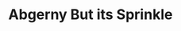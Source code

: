 ---
slug: abgerny-but-its-sprinkle-1367
title: Abgerny But its Sprinkle
description: "Abgerny But its Sprinkle is an exciting online game. Play for free directly in your browser!"
icon: /images/popular_mods/Abgerny But its Sprinkle.png
url: https://wowtbc.net/sprunkin/abgerny-but-sprinkle/index.html
previewImage: /images/popular_mods/Abgerny But its Sprinkle.png
type: popular mods

# SEO配置
seo:
  title: "Abgerny But its Sprinkle - Play Free Online Game | Fun Browser Games"
  description: "Abgerny But its Sprinkle - Play this fun online game for free in your browser. No download required!"
  ogImage: "/images/popular_mods/Abgerny But its Sprinkle.png"
  keywords: "abgerny-but-its-sprinkle-1367, online game, browser game, free game, popular mods game, play online"

videoUrls:
  - https://www.youtube.com/embed/example1
  - https://www.youtube.com/embed/example2

whyPlay:
  title: "Why Play Abgerny But its Sprinkle?"
  items:
    - "Immersive Gameplay: Abgerny But its Sprinkle offers an engaging and immersive gaming experience that will keep you entertained for hours"
    - "Challenging Levels: Test your skills with increasingly difficult challenges and obstacles"
    - "Beautiful Graphics: Enjoy stunning visuals and smooth animations that bring the game world to life"
    - "Regular Updates: New content and features are added regularly to keep the game fresh and exciting"
    - "Free to Play: Experience all the fun without spending a penny"
    - "Community Features: Connect with other players, share strategies, and compete for high scores"
    - "Cross-Platform: Play on any device with a web browser, no downloads required"

features:
  title: "Key Features of Abgerny But its Sprinkle"
  image: "/images/popular_mods/Abgerny But its Sprinkle.png"
  items:
    - "Intuitive Controls: Easy to learn controls make Abgerny But its Sprinkle accessible for players of all skill levels"
    - "Multiple Game Modes: Enjoy various gameplay options that provide different challenges and experiences"
    - "Character Customization: Personalize your gaming experience with unique characters and items"
    - "Achievement System: Complete special tasks to earn rewards and recognition"
    - "Leaderboards: Compete with players worldwide and see who can achieve the highest scores"

characteristics:
  title: "Game Characteristics"
  image: "/images/popular_mods/Abgerny But its Sprinkle.png"
  items:
    - "Genre: Popular mods game with elements of strategy and skill"
    - "Difficulty: Suitable for both casual gamers and those seeking a challenge"
    - "Play Time: Quick sessions or extended gameplay, depending on your preference"
    - "Art Style: Vibrant and engaging visuals that enhance the gaming experience"
    - "Sound Design: Immersive audio that complements the gameplay perfectly"

info: "Abgerny But its Sprinkle is an exciting online game that offers players a unique and engaging gaming experience. With its intuitive controls, stunning visuals, and challenging gameplay, Abgerny But its Sprinkle provides hours of entertainment for players of all ages and skill levels. Whether you're looking for a quick gaming session during a break or an extended play session, Abgerny But its Sprinkle delivers an immersive experience that will keep you coming back for more. The game features multiple levels of increasing difficulty, ensuring that players are constantly challenged as they progress. With regular updates adding new content and features, Abgerny But its Sprinkle remains fresh and exciting, providing endless entertainment options for its growing community of players."

howToPlayIntro: "Welcome to Abgerny But its Sprinkle! This guide will walk you through the basics and help you master the game. Whether you're a beginner or looking to improve your skills, these tips and instructions will enhance your gaming experience."

howToPlaySteps:
  - title: "Getting Started"
    description: "Begin your Abgerny But its Sprinkle adventure by familiarizing yourself with the controls. Use your keyboard or mouse to navigate through the game interface. The tutorial will guide you through the basic mechanics and help you understand the objectives."
  - title: "Understanding the Objectives"
    description: "In Abgerny But its Sprinkle, your main goal is to progress through levels by completing specific objectives. Each level presents unique challenges that require different strategies and approaches."
  - title: "Mastering the Controls"
    description: "Practice using the controls to improve your precision and reaction time. Abgerny But its Sprinkle requires quick reflexes and strategic thinking to overcome obstacles and defeat opponents."
  - title: "Utilizing Power-ups"
    description: "Collect power-ups throughout the game to enhance your abilities and overcome difficult challenges. Each power-up offers unique advantages that can be crucial for success."
  - title: "Developing Strategies"
    description: "As you progress in Abgerny But its Sprinkle, develop effective strategies for different scenarios. Analyze patterns, anticipate challenges, and adapt your approach to maximize your performance."

faq:
  title: "Frequently Asked Questions about Abgerny But its Sprinkle"
  items:
    - question: "Is Abgerny But its Sprinkle free to play?"
      answer: "Yes, Abgerny But its Sprinkle is completely free to play directly in your web browser. No downloads or purchases are required to enjoy the full game experience."
    - question: "Can I play Abgerny But its Sprinkle on mobile devices?"
      answer: "Yes, Abgerny But its Sprinkle is optimized for both desktop and mobile play. You can enjoy the game on any device with a web browser and internet connection."
    - question: "Are there any in-game purchases?"
      answer: "While Abgerny But its Sprinkle is free to play, there may be optional in-game purchases available for cosmetic items or additional features that don't affect core gameplay."
    - question: "How often is Abgerny But its Sprinkle updated?"
      answer: "The developers regularly update Abgerny But its Sprinkle with new content, features, and improvements based on player feedback and game performance."
    - question: "Can I play Abgerny But its Sprinkle offline?"
      answer: "Currently, Abgerny But its Sprinkle requires an internet connection to play as it's a browser-based online game."
    - question: "Is Abgerny But its Sprinkle suitable for children?"
      answer: "Yes, Abgerny But its Sprinkle is designed to be family-friendly and suitable for players of all ages."
    - question: "How do I report bugs or issues?"
      answer: "If you encounter any problems while playing Abgerny But its Sprinkle, you can report them through the game's support page or contact the developers directly through their website."
    - question: "Still Have Questions?"
      answer: "If you have additional questions about Abgerny But its Sprinkle that aren't covered in this FAQ, please visit our support center or contact our customer service team for assistance."
---